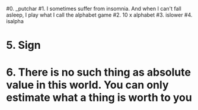 #0. _putchar
#1. I sometimes suffer from insomnia. And when I can't fall asleep, I play what I call the alphabet game
#2. 10 x alphabet
#3. islower
#4. isalpha
# 5. Sign
# 6. There is no such thing as absolute value in this world. You can only estimate what a thing is worth to you
